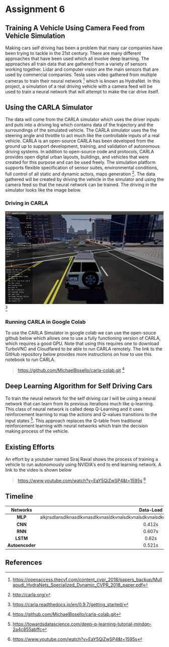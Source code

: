# Assignment 6


## Training A Vehicle Using Camera Feed from Vehicle Simulation

Making cars self driving has been a problem that many car companies have been trying to tackle in the 21st century.
There are many different approaches that have been used which all involve deep learning. The approaches all train data
that are gathered from a variety of sensors working together. Lidar and computer vision are the main sensors that are
used by commercial companies. Tesla uses video gathered from multiple cameras to train their neural network [^4] which
is known as HydraNet. In this project, a simulation of a real driving vehicle with a camera feed will be used to train
a neural network that will attempt to make the car drive itself. 

## Using the CARLA Simulator

The data will come from the CARLA simulator which uses the driver inputs and puts into a driving log which contains data of
the trajectory and the surroundings of the simulated vehicle. The CARLA simulator uses the the steering angle and throttle
to act much like the controllable inputs of a real vehicle. CARLA is an open-source CARLA has been developed from the ground
up to support development, training, and validation of autonomous driving systems. In addition to open-source code and protocols, 
CARLA provides open digital urban layouts, buildings, and vehicles that were created for this purpose and can be used freely.
The simulation platform supports flexible specification of sensor suites, environmental conditions, full control of all static
and dynamic actors, maps generation [^2]. The data gathered will be created by driving the vehicle in the simulator and using the
camera feed so that the neural network can be trained. The driving in the simulator looks like the image below.

### Driving in CARLA

![](CARLA_Image.png)
[^3]

### Running CARLA in Google Colab

To use the CARLA Simulator in google colab we can use the open-souce github below which allows one to use a fully functioning version 
of CARLA, which requires a good GPU. Note that using this requires one to download TurboVNC and Cloudfared to be able to run CARLA remotely.
The link to the GitHub repository below provides more instructions on how to use this notebook to run CARLA.

> <https://github.com/MichaelBosello/carla-colab.git>
> [^1]
## Deep Learning Algorithm for Self Driving Cars

To train the neural network for the self driving car I will be using a neural network that can learn from its previous iterations much like
q-learning. This class of neural network is called deep Q-Learning and it uses reinforcement learning to map the actions and Q-values transitions
to the input states [^5]. This approach replaces the Q-table from traditional reinforcement learning with neural networks which train the decision
making process of the vehicle.

## Existing Efforts

An effort by a youtuber named Siraj Raval shows the process of training a vehicle to run autonomously using NVIDIA's end to end learning
network. A link to the video is shown below

> <https://www.youtube.com/watch?v=EaY5QiZwSP4&t=1595s>
> [^6]

## Timeline

|  Networks     | Data-Load | Compile |   Train   |   Test  |   Total   |
| :------:      | :-------: | :-----: | :------:  | :-----: | :------:  |
| **MLP**       |  alkjnsdlansdlknasdlkvnasdlkvnasldkvnalsdkvnalsdkvnalsdknvalsdknvalsdknvalsdknvalsdkvnalsdkvnalskdn  | 0.124s	| 68.099s   | 0.885s  | 69.546s   |
| **CNN**       |  0.412s	  | 0.018s	| 1187.64s  | 5.025s	| 1193.095s |
| **RNN**       |  0.607s	  | 0.944s	| 124.32s	  | 6.728s	| 132.599s  |
| **LSTM**      |  0.62s	  | 1.523s	| 373.997s	| 21.902s	| 398.042s  |
|**Autoencoder**|  0.521s	  | 0.875s	| 146.194s	| 6.035s	| 153.625s  |

## References

[^1]:https://github.com/MichaelBosello/carla-colab.git
[^2]:http://carla.org/
[^3]:https://carla.readthedocs.io/en/0.9.7/getting_started/
[^4]:https://openaccess.thecvf.com/content_cvpr_2018/papers_backup/Mullapudi_HydraNets_Specialized_Dynamic_CVPR_2018_paper.pdf
[^5]:https://towardsdatascience.com/deep-q-learning-tutorial-mindqn-2a4c855abffc
[^6]:https://www.youtube.com/watch?v=EaY5QiZwSP4&t=1595s
